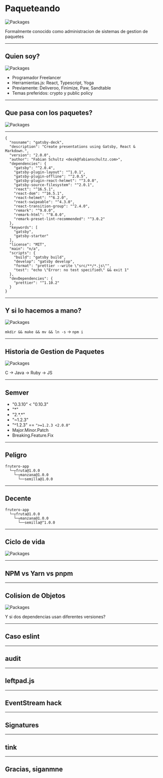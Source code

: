 # Paqueteando

![Packages](https://i.imgur.com/6lR9JPB.jpg)

Formalmente conocido como administracion de sistemas de gestion de paquetes

---

## Quien soy?

![Packages](https://i.imgur.com/fvk1Qhk.jpg)

* Programador Freelancer
* Herramientas.js: React, Typescript, Yoga
* Previamente: Deliveroo, Finimize, Paw, Sandtable
* Temas preferidos: crypto y public policy

---

## Que pasa con los paquetes?
![Packages](https://www.shipsnostalgia.com/gallery/data/523/Hyundai_Fortune_Desktop_Resolution_.JPG)

---

```
{
  "nosname": "gatsby-deck",
  "description": "Create presentations using Gatsby, React & Markdown.",
  "version": "2.0.0",
  "author": "Fabian Schultz <desk@fabianschultz.com>",
  "dependencies": {
    "gatsby": "^2.0.4",
    "gatsby-plugin-layout": "^1.0.1",
    "gatsby-plugin-offline": "^2.0.5",
    "gatsby-plugin-react-helmet": "^3.0.0",
    "gatsby-source-filesystem": "^2.0.1",
    "react": "^16.5.1",
    "react-dom": "^16.5.1",
    "react-helmet": "^6.2.0",
    "react-swipeable": "^4.3.0",
    "react-transition-group": "^2.4.0",
    "remark": "^9.0.0",
    "remark-html": "^8.0.0",
    "remark-preset-lint-recommended": "^3.0.2"
  },
  "keywords": [
    "gatsby",
    "gatsby-starter"
  ],
  "license": "MIT",
  "main": "n/a",
  "scripts": {
    "build": "gatsby build",
    "develop": "gatsby develop",
    "format": "prettier --write \"src/**/*.js\"",
    "test": "echo \"Error: no test specified\" && exit 1"
  },
  "devDependencies": {
    "prettier": "^1.10.2"
  }
}
```

---

## Y si lo hacemos a mano?

![Packages](https://media.giphy.com/media/FOUArYBVQCvmI8EHxp/giphy.gif)

`mkdir && make && mv && ln -s` -> `npm i`

---

## Historia de Gestion de Paquetes

![Packages](https://media.giphy.com/media/29IeWbvLletfVPxZqy/giphy.gif)

C -> Java -> Ruby -> JS

---

## Semver

* "0.3.10" < "0.10.3"
* "*"
* "2.\*.\*"
* "~1.2.3"
* "^1.2.3" == `">=1.2.3 <2.0.0"`
* Major.Minor.Patch
* Breaking.Feature.Fix

---

## Peligro

```
frutero-app
  └─┬fruta@1.0.0
    └─┬manzana@1.0.0
      └──semilla@1.0.0
```

---

## Decente

```
frutero-app
  └─┬fruta@1.0.0
    └─┬manzana@1.0.0
      └──semilla@^1.0.0
```

---

## Ciclo de vida

![Packages](https://cdn-images-1.medium.com/max/716/1*jRJVOQnIOzEvDjuGd0o2OA.png)

---

## NPM vs Yarn vs pnpm

---

## Colision de Objetos

![Packages](https://i.imgur.com/qiXS8gJ.png)

Y si dos dependencias usan diferentes versiones?

---

## Caso eslint

---

## audit

---

## leftpad.js

---

## EventStream hack

---

## Signatures

---

## tink

---

## Gracias, siganmne
